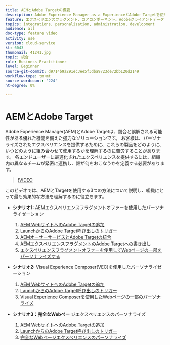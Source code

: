 ```yaml
---
title: AEMとAdobe Targetの概要
description: Adobe Experience Manager as a ExperienceとAdobe Targetを使用して、パーソナライズされたエクスペリエンスを作成し、提供する方法を説明します。
feature: エクスペリエンスフラグメント、コアコンポーネント、Adobeクライアントデータレイヤー
topics: integrations, personalization, administration, development
audience: all
doc-type: feature video
activity: use
version: cloud-service
kt: 6043
thumbnail: 41241.jpg
topic: 統合
role: Business Practitioner
level: Beginner
source-git-commit: d9714b9a291ec3ee5f3dba9723de72bb120d2149
workflow-type: tm+mt
source-wordcount: '224'
ht-degree: 0%

---
```



# AEMとAdobe Target

Adobe Experience Manager(AEM)とAdobe Targetは、競合と誤解される可能性がある優れた機能を備えた強力なソリューションです。 お客様は、パーソナライズされたエクスペリエンスを提供するために、これらの製品をどのように、いつどのように組み合わせて使用するかを理解するのに苦労することがあります。 各エンドユーザーに最適化されたエクスペリエンスを提供するには、組織内の異なるチームが緊密に連携し、誰が何をおこなうかを定義する必要があります。

>[!VIDEO](https://video.tv.adobe.com/v/41241?quality=12&learn=on)

このビデオでは、AEMとTargetを使用する3つの方法について説明し、組織にとって最も効果的な方法を理解するのに役立ちます。

* __シナリオ1:__ AEMエクスペリエンスフラグメントオファーを使用したパーソナライゼーション

   1. [AEM WebサイトへのAdobe Targetの追加](./add-target-launch-extension.md)
   1. [LaunchからのAdobe Target呼び出しのトリガー](./load-and-fire-target.md)
   1. [AEMオーサーサービスとAdobe Targetの統合](./setup-aem-target-cloud-service.md)
   1. [AEMエクスペリエンスフラグメントのAdobe Targetへの書き出し](./export-experience-fragment-target.md)
   1. [エクスペリエンスフラグメントオファーを使用してWebページの一部をパーソナライズする](./create-target-activity.md)

* __シナリオ2:__ Visual Experience Composer(VEC)を使用したパーソナライゼーション

   1. [AEM WebサイトへのAdobe Targetの追加](./add-target-launch-extension.md)
   1. [LaunchからのAdobe Target呼び出しのトリガー](./load-and-fire-target.md)
   1. [Visual Experience Composerを使用したWebページの一部のパーソナライズ](./personalization-using-vec.md)

* __シナリオ3：完全なWebペー__ ジエクスペリエンスのパーソナライズ

   1. [AEM WebサイトへのAdobe Targetの追加](./add-target-launch-extension.md)
   1. [LaunchからのAdobe Target呼び出しのトリガー](./load-and-fire-target.md)
   1. [完全なWebページエクスペリエンスのパーソナライズ](./personalization-web-page.md)


